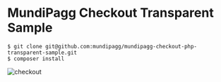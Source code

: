 # MundiPagg Checkout Transparent Sample

```
$ git clone git@github.com:mundipagg/mundipagg-checkout-php-transparent-sample.git
$ composer install
```

![checkout](http://i.imgur.com/jNjkX9I.png)
